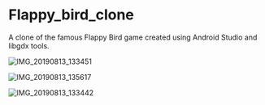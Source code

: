 # Flappy_bird_clone
A clone of the famous Flappy Bird game created using Android Studio and libgdx tools.

![IMG_20190813_133451](https://user-images.githubusercontent.com/41315962/62926351-fa7fba00-bdd1-11e9-89b2-8fe1e63dc802.jpg)

![IMG_20190813_135617](https://user-images.githubusercontent.com/41315962/62926487-3a46a180-bdd2-11e9-8e93-6e84708dca3c.jpg)

![IMG_20190813_133442](https://user-images.githubusercontent.com/41315962/62926352-fa7fba00-bdd1-11e9-994d-56f7f76c2cfb.jpg)


